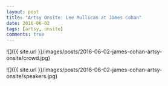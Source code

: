 ```yaml
---
layout: post
title: "Artsy Onsite: Lee Mullican at James Cohan"
date: 2016-06-02
tags: [artsy, onsite]
comments: true
---
```

![]({{ site.url }}/images/posts/2016-06-02-james-cohan-artsy-onsite/crowd.jpg)

![]({{ site.url }}/images/posts/2016-06-02-james-cohan-artsy-onsite/speakers.jpg)


